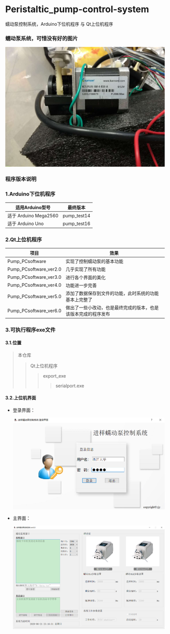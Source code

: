 # Peristaltic_pump-control-system
蠕动泵控制系统，Arduino下位机程序 与 Qt上位机程序 

### 蠕动泵系统，可惜没有好的图片

![](/图片/蠕动泵.jpg)



### 程序版本说明

### 1.Arduino下位机程序

| 适用Arduino型号       | 最终版本    |
| --------------------- | ----------- |
| 适于 Arduino Mega2560 | pump_test14 |
| 适于 Arduino Uno      | pump_test16 |

### 2.Qt上位机程序

| 项目                   | 效果                                                         |
| ---------------------- | ------------------------------------------------------------ |
| Pump_PCsoftware        | 实现了控制蠕动泵的基本功能                                   |
| Pump_PCsoftware_ver2.0 | 几乎实现了所有功能                                           |
| Pump_PCsoftware_ver3.0 | 进行各个界面的美化                                           |
| Pump_PCsoftware_ver4.0 | 功能进一步完善                                               |
| Pump_PCsoftware_ver5.0 | 添加了数据保存到文件的功能，此时系统的功能基本上完整了       |
| Pump_PCsoftware_ver6.0 | 做出了一些小改动，也是最终完成的版本，也是该版本完成的程序发布 |

### 3.可执行程序exe文件

#### 3.1.位置

> 本仓库
>
> > Qt上位机程序
> >
> > > export_exe
> > >
> > > > serialport.exe

#### 3.2.上位机界面

+ 登录界面：

  ![](/图片/上位机-登录界面.png)

+ 主界面：

  ![](/图片/上位机-主界面.png)

  



